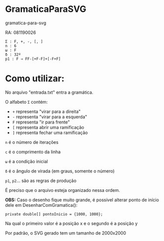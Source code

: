 # GramaticaParaSVG
 gramatica-para-svg

RA: 081190026

```
Σ : F, +, -, [, ]
n : 6
ω : F
δ : 32º
p1 : F → FF-[+F-F]+[-F+F]
```
# Como utilizar:
No arquivo "entrada.txt" entra a gramática.

O alfabeto ```Σ``` contém:

- ```+``` representa "virar para a direita"
- ```-``` representa "virar para a esquerda"
- ```F``` representa "ir para frente"
- ```[``` representa abrir uma ramificação
- ```]``` representa fechar uma ramificação

```n``` é o número de iterações

```c``` é o comprimento da linha

```ω``` é a condição inicial

```δ``` é o ângulo de virada (em graus, somente o número)

```p1```, ```p2```... são as regras de produção

É preciso que o arquivo esteja organizado nessa ordem.


**OBS:** Caso o desenho fique muito grande, é possível alterar ponto de início dele em DesenharComGramatica():
```
private double[] pontoInicio = {1000, 1000};
```
Na qual o primeiro valor é a posição x e o segundo é a posição y

Por padrão, o SVG gerado tem um tamanho de 2000x2000